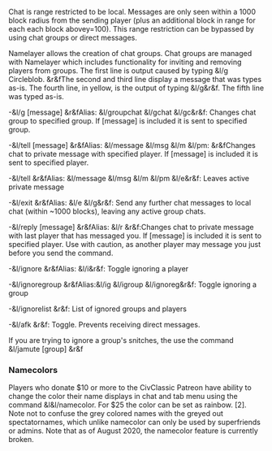 Chat is range restricted to be local. Messages are only seen within a 1000 block radius from the sending player (plus an additional block in 
range for each each block abovey=100). This range restriction can be bypassed by using chat groups or direct messages.

Namelayer allows the creation of chat groups. Chat groups are managed with Namelayer which includes functionality for inviting and 
removing players from groups. The first line is output caused by typing &l/g Circleblob. &r&fThe second and third line display 
a message that was types as-is. The fourth line, in yellow, is the output of typing &l/g&r&f. The fifth line was typed as-is.  

-&l/g <group> [message] 
  &r&fAlias: &l/groupchat &l/gchat &l/gc&r&f: Changes chat group to specified group. 
  If [message] is included it is sent to specified group.    
  
-&l/tell <player> [message] 
  &r&fAlias: &l/message &l/msg &l/m &l/pm: 
  &r&fChanges chat to private message with specified player. If [message] is included 
  it is sent to specified player.  
  
-&l/tell 
  &r&fAlias: &l/message &l/msg &l/m &l/pm &l/e&r&f: Leaves active private message  
  
-&l/exit 
  &r&fAlias: &l/e &l/g&r&f: Send any further chat messages to local chat 
  (within ~1000 blocks), leaving any active group chats.  
  
-&l/reply [message] 
  &r&fAlias: &l/r &r&f:Changes chat to private message with last 
  player that has messaged you. If [message] is included it is sent to specified 
  player. Use with caution, as another player may message you just before you 
  send the command.  
  
-&l/ignore 
  &r&fAlias: &l/i&r&f: Toggle ignoring a player
  
-&l/ignoregroup <group> 
  &r&fAlias:&l/ig &l/igroup &l/ignoreg&r&f: Toggle ignoring a group  
  
-&l/ignorelist
  &r&f:	List of ignored groups and players  
  
-&l/afk
  &r&f: Toggle. Prevents receiving direct messages.  

If you are trying to ignore a group's snitches, the use the command &l/jamute [group] &r&f 
### Namecolors  
Players who donate $10 or more to the CivClassic Patreon have ability to change the color their name displays in chat and tab menu using the command 
&l&l/namecolor. For $25 the color can be set as rainbow. [2]. Note not to confuse the grey colored names with the greyed out spectatornames, which 
unlike namecolor can only be used by superfriends or admins. Note that as of August 2020, the namecolor feature is currently broken. 
